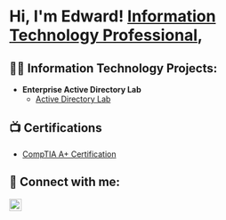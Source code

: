 <h1>Hi, I'm Edward! <a href="https://www.linkedin.com/in/edwardhiggins01/">Information Technology Professional</a>,

<h2>👨‍💻 Information Technology Projects:</h2>

- <b>Enterprise Active Directory Lab</b>
  - [Active Directory Lab](https://github.com/EdwardHiggins01/Active-Directory-Lab)


<h2>📺 Certifications</h2>

- [CompTIA A+ Certification](https://www.credly.com/badges/0c274521-c705-4fbb-927f-f84eab035d27)


<h2> 🤳 Connect with me:</h2>


[<img align="left" alt="EdwardHiggins | LinkedIn" width="22px" src="https://cdn.jsdelivr.net/npm/simple-icons@v3/icons/linkedin.svg" />][linkedin]



[linkedin]:https://www.linkedin.com/in/edwardhiggins01/

<!--
**joshmadakor1/joshmadakor1** is a ✨ _special_ ✨ repository because its `README.md` (this file) appears on your GitHub profile.

Here are some ideas to get you started:

- 🔭 I’m currently working on ...
- 🌱 I’m currently learning ...
- 👯 I’m looking to collaborate on ...
- 🤔 I’m looking for help with ...
- 💬 Ask me about ...
- 📫 How to reach me: ...
- 😄 Pronouns: ...
- ⚡ Fun fact: ...
-->
